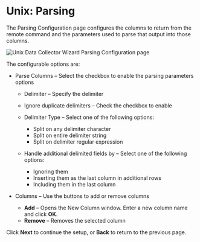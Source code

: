 # Unix: Parsing

The Parsing Configuration page configures the columns to return from the remote command and the
parameters used to parse that output into those columns.

![Unix Data Collector Wizard Parsing Configuration page](/img/product_docs/accessanalyzer/12.0/admin/datacollector/unix/parsing.webp)

The configurable options are:

- Parse Columns – Select the checkbox to enable the parsing parameters options

    - Delimiter – Specify the delimiter
    - Ignore duplicate delimiters – Check the checkbox to enable
    - Delimiter Type – Select one of the following options:

        - Split on any delimiter character
        - Split on entire delimiter string
        - Split on delimiter regular expression

    - Handle additional delimited fields by – Select one of the following options:

        - Ignoring them
        - Inserting them as the last column in additional rows
        - Including them in the last column

- Columns – Use the buttons to add or remove columns

    - **Add** – Opens the New Column window. Enter a new column name and click **OK**.
    - **Remove** – Removes the selected column

Click **Next** to continue the setup, or **Back** to return to the previous page.
